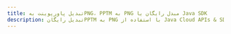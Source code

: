 ---title: تبدیل پاورپوینت بهPNG، PPTM به PNG مبدل رایگان یا Java SDKdescription: تبدیل رایگانPPTM به PNG با استفاده از Java Cloud APIs & SDK. همچنین اسناد Microsoft PowerPoint را در Cloud ایجاد، ویرایش و رندر کنید.---